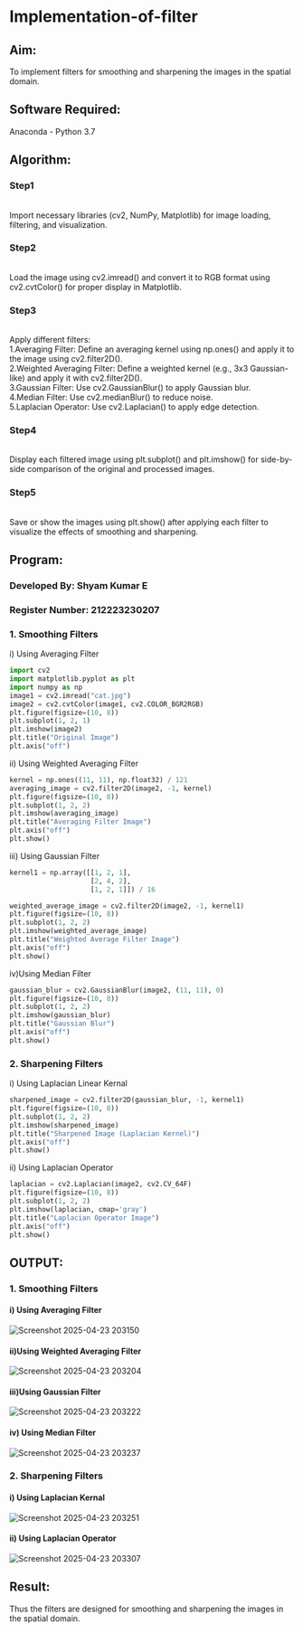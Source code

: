 # Implementation-of-filter
## Aim:
To implement filters for smoothing and sharpening the images in the spatial domain.

## Software Required:
Anaconda - Python 3.7

## Algorithm:
### Step1
</br>
Import necessary libraries (cv2, NumPy, Matplotlib) for image loading, filtering, and visualization.
</br> 

### Step2
</br>
Load the image using cv2.imread() and convert it to RGB format using cv2.cvtColor() for proper display in Matplotlib.
</br> 

### Step3
</br>
Apply different filters:
    <br>1.Averaging Filter: Define an averaging kernel using np.ones() and apply it to the image using cv2.filter2D().
    <br>2.Weighted Averaging Filter: Define a weighted kernel (e.g., 3x3 Gaussian-like) and apply it with cv2.filter2D().
    <br>3.Gaussian Filter: Use cv2.GaussianBlur() to apply Gaussian blur.
    <br>4.Median Filter: Use cv2.medianBlur() to reduce noise.
    <br>5.Laplacian Operator: Use cv2.Laplacian() to apply edge detection.
</br> 

### Step4
</br>
Display each filtered image using plt.subplot() and plt.imshow() for side-by-side comparison of the original and processed images.
</br> 

### Step5
</br>
Save or show the images using plt.show() after applying each filter to visualize the effects of smoothing and sharpening.
</br> 

## Program:
### Developed By: Shyam Kumar E
### Register Number: 212223230207

### 1. Smoothing Filters

i) Using Averaging Filter
```Python
import cv2
import matplotlib.pyplot as plt
import numpy as np
image1 = cv2.imread("cat.jpg")
image2 = cv2.cvtColor(image1, cv2.COLOR_BGR2RGB)
plt.figure(figsize=(10, 8))
plt.subplot(1, 2, 1)
plt.imshow(image2)
plt.title("Original Image")
plt.axis("off")
```
ii) Using Weighted Averaging Filter
```Python
kernel = np.ones((11, 11), np.float32) / 121
averaging_image = cv2.filter2D(image2, -1, kernel)
plt.figure(figsize=(10, 8))
plt.subplot(1, 2, 2)
plt.imshow(averaging_image)
plt.title("Averaging Filter Image")
plt.axis("off")
plt.show()
```
iii) Using Gaussian Filter
```Python
kernel1 = np.array([[1, 2, 1],
                    [2, 4, 2],
                    [1, 2, 1]]) / 16

weighted_average_image = cv2.filter2D(image2, -1, kernel1)
plt.figure(figsize=(10, 8))
plt.subplot(1, 2, 2)
plt.imshow(weighted_average_image)
plt.title("Weighted Average Filter Image")
plt.axis("off")
plt.show()
```
iv)Using Median Filter
```Python
gaussian_blur = cv2.GaussianBlur(image2, (11, 11), 0)
plt.figure(figsize=(10, 8))
plt.subplot(1, 2, 2)
plt.imshow(gaussian_blur)
plt.title("Gaussian Blur")
plt.axis("off")
plt.show()
```

### 2. Sharpening Filters
i) Using Laplacian Linear Kernal
```Python
sharpened_image = cv2.filter2D(gaussian_blur, -1, kernel1)
plt.figure(figsize=(10, 8))
plt.subplot(1, 2, 2)
plt.imshow(sharpened_image)
plt.title("Sharpened Image (Laplacian Kernel)")
plt.axis("off")
plt.show()
```
ii) Using Laplacian Operator
```Python
laplacian = cv2.Laplacian(image2, cv2.CV_64F)
plt.figure(figsize=(10, 8))
plt.subplot(1, 2, 2)
plt.imshow(laplacian, cmap='gray')
plt.title("Laplacian Operator Image")
plt.axis("off")
plt.show()
```

## OUTPUT:
### 1. Smoothing Filters
#### i) Using Averaging Filter
![Screenshot 2025-04-23 203150](https://github.com/user-attachments/assets/00f6b714-328b-433a-99d3-8c4d9ad108d0)


#### ii)Using Weighted Averaging Filter
![Screenshot 2025-04-23 203204](https://github.com/user-attachments/assets/e1bd34a1-14e3-4326-9b39-e453fa6566ef)


#### iii)Using Gaussian Filter
![Screenshot 2025-04-23 203222](https://github.com/user-attachments/assets/9fdc7558-df03-4b80-9174-02a665af736d)


#### iv) Using Median Filter
![Screenshot 2025-04-23 203237](https://github.com/user-attachments/assets/3041e04f-99f0-400a-88e6-83d6bd026c9e)


### 2. Sharpening Filters
#### i) Using Laplacian Kernal
![Screenshot 2025-04-23 203251](https://github.com/user-attachments/assets/77b3c8fa-b4a4-4d5d-9e21-d28e1145c1fe)


#### ii) Using Laplacian Operator

![Screenshot 2025-04-23 203307](https://github.com/user-attachments/assets/60748b6d-0d2d-42ec-93c0-11d2838123d6)

## Result:
Thus the filters are designed for smoothing and sharpening the images in the spatial domain.
